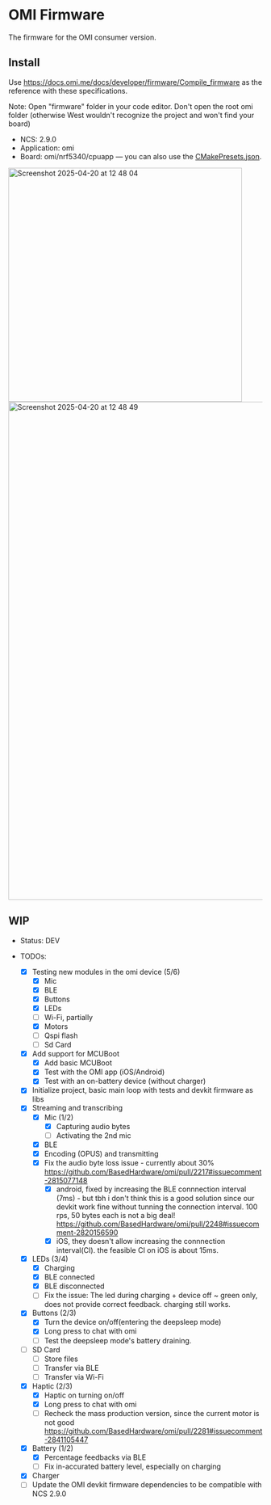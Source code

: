 # OMI Firmware

The firmware for the OMI consumer version.

## Install

Use https://docs.omi.me/docs/developer/firmware/Compile_firmware as the reference with these specifications.

Note: Open "firmware" folder in your code editor. Don't open the root omi folder (otherwise West wouldn't recognize the project and won't find your board)

- NCS: 2.9.0
- Application: omi
- Board: omi/nrf5340/cpuapp — you can also use the [CMakePresets.json](CMakePresets.json).

 <img width="463" alt="Screenshot 2025-04-20 at 12 48 04" src="https://github.com/user-attachments/assets/5fc17e99-9cdd-4b2a-a438-fc4c6ffed498" />

 <img width="986" alt="Screenshot 2025-04-20 at 12 48 49" src="https://github.com/user-attachments/assets/ccce238d-fa4b-4cbc-af7c-fc7688569b95" />



## WIP

- Status: DEV

- TODOs:
  - [x] Testing new modules in the omi device (5/6)
    - [x] Mic
    - [x] BLE
    - [x] Buttons
    - [x] LEDs
    - [ ] Wi-Fi, partially
    - [x] Motors
    - [ ] Qspi flash
    - [ ] Sd Card
  - [x] Add support for MCUBoot
    - [x] Add basic MCUBoot
    - [x] Test with the OMI app (iOS/Android)
    - [x] Test with an on-battery device (without charger)
  - [x] Initialize project, basic main loop with tests and devkit firmware as libs
  - [x] Streaming and transcribing
    - [x] Mic (1/2)
      - [x] Capturing audio bytes
      - [ ] Activating the 2nd mic
    - [x] BLE
    - [x] Encoding (OPUS) and transmitting
    - [x] Fix the audio byte loss issue - currently about 30% https://github.com/BasedHardware/omi/pull/2217#issuecomment-2815077148 
      - [x] android, fixed by increasing the BLE connnection interval (7ms) - but tbh i don't think this is a good solution since our devkit work fine without tunning the connection interval. 100 rps, 50 bytes each is not a big deal! https://github.com/BasedHardware/omi/pull/2248#issuecomment-2820156590 
      - [x] iOS, they doesn't allow increasing the connnection interval(CI). the feasible CI on iOS is about 15ms.
  - [x] LEDs (3/4)
    - [x] Charging
    - [x] BLE connected
    - [x] BLE disconnected
    - [ ] Fix the issue: The led during charging + device off ~ green only, does not provide correct feedback. charging still works.
  - [x] Buttons (2/3)
    - [x] Turn the device on/off(entering the deepsleep mode)
    - [x] Long press to chat with omi
    - [ ] Test the deepsleep mode's battery draining.
  - [ ] SD Card
    - [ ] Store files
    - [ ] Transfer via BLE
    - [ ] Transfer via Wi-Fi
  - [x] Haptic (2/3)
    - [x] Haptic on turning on/off
    - [x] Long press to chat with omi
    - [ ] Recheck the mass production version, since the current motor is not good https://github.com/BasedHardware/omi/pull/2281#issuecomment-2841105447
  - [x] Battery (1/2)
    - [x] Percentage feedbacks via BLE
    - [ ] Fix in-accurated battery level, especially on charging
  - [x] Charger
  - [ ] Update the OMI devkit firmware dependencies to be compatible with NCS 2.9.0
